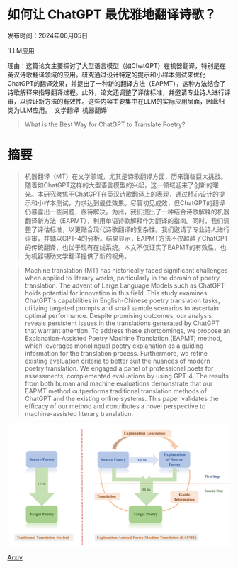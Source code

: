 # 如何让 ChatGPT 最优雅地翻译诗歌？

发布时间：2024年06月05日

`LLM应用

理由：这篇论文主要探讨了大型语言模型（如ChatGPT）在机器翻译，特别是在英汉诗歌翻译领域的应用。研究通过设计特定的提示和小样本测试来优化ChatGPT的翻译效果，并提出了一种新的翻译方法（EAPMT），这种方法结合了诗歌解释来指导翻译过程。此外，论文还调整了评估标准，并邀请专业诗人进行评审，以验证新方法的有效性。这些内容主要集中在LLM的实际应用层面，因此归类为LLM应用。` `文学翻译` `机器翻译`

> What is the Best Way for ChatGPT to Translate Poetry?

# 摘要

> 机器翻译（MT）在文学领域，尤其是诗歌翻译方面，历来面临巨大挑战。随着如ChatGPT这样的大型语言模型的兴起，这一领域迎来了创新的曙光。本研究聚焦于ChatGPT在英汉诗歌翻译上的表现，通过精心设计的提示和小样本测试，力求达到最佳效果。尽管初见成效，但ChatGPT的翻译仍暴露出一些问题，亟待解决。为此，我们提出了一种结合诗歌解释的机器翻译新方法（EAPMT），利用单语诗歌解释作为翻译的指南。同时，我们调整了评估标准，以更贴合现代诗歌翻译的复杂性。我们邀请了专业诗人进行评审，并辅以GPT-4的分析。结果显示，EAPMT方法不仅超越了ChatGPT的传统翻译，也优于现有在线系统。本文不仅证实了EAPMT的有效性，也为机器辅助文学翻译提供了新的视角。

> Machine translation (MT) has historically faced significant challenges when applied to literary works, particularly in the domain of poetry translation. The advent of Large Language Models such as ChatGPT holds potential for innovation in this field. This study examines ChatGPT's capabilities in English-Chinese poetry translation tasks, utilizing targeted prompts and small sample scenarios to ascertain optimal performance. Despite promising outcomes, our analysis reveals persistent issues in the translations generated by ChatGPT that warrant attention. To address these shortcomings, we propose an Explanation-Assisted Poetry Machine Translation (EAPMT) method, which leverages monolingual poetry explanation as a guiding information for the translation process. Furthermore, we refine existing evaluation criteria to better suit the nuances of modern poetry translation. We engaged a panel of professional poets for assessments, complemented evaluations by using GPT-4. The results from both human and machine evaluations demonstrate that our EAPMT method outperforms traditional translation methods of ChatGPT and the existing online systems. This paper validates the efficacy of our method and contributes a novel perspective to machine-assisted literary translation.

![如何让 ChatGPT 最优雅地翻译诗歌？](../../../paper_images/2406.03450/x1.png)

[Arxiv](https://arxiv.org/abs/2406.03450)